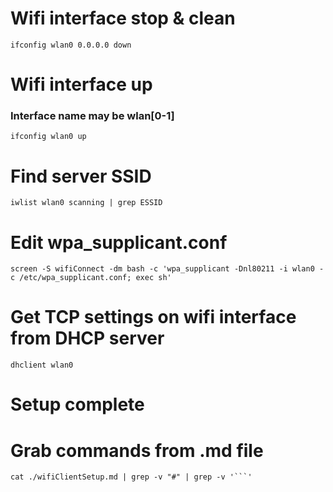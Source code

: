 # Wifi interface stop & clean
```
ifconfig wlan0 0.0.0.0 down
```
# Wifi interface up
### Interface name may be wlan[0-1]
```
ifconfig wlan0 up
```
# Find server SSID
```
iwlist wlan0 scanning | grep ESSID
```
# Edit wpa_supplicant.conf
```
screen -S wifiConnect -dm bash -c 'wpa_supplicant -Dnl80211 -i wlan0 -c /etc/wpa_supplicant.conf; exec sh'
```
# Get TCP settings on wifi interface from DHCP server
```
dhclient wlan0
```
# Setup complete

# Grab commands from .md file
```
cat ./wifiClientSetup.md | grep -v "#" | grep -v '```'
```